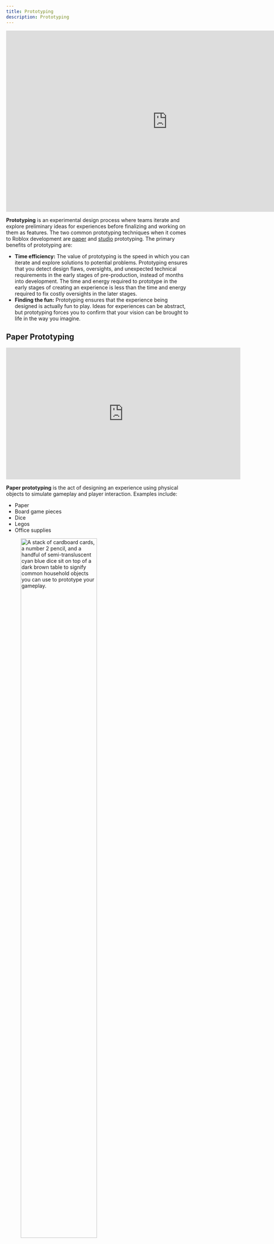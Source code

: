 ```yaml
---
title: Prototyping
description: Prototyping
---
```


<iframe width="880" height="495" src="https://www.youtube-nocookie.com/embed/wN4-AERPU9g" title="YouTube video player" frameborder="0" allow="accelerometer; autoplay; clipboard-write; encrypted-media; gyroscope; picture-in-picture; web-share" allowfullscreen></iframe>

<br />

**Prototyping** is an experimental design process where teams iterate and explore preliminary ideas for experiences before finalizing and working on them as features. The two common prototyping techniques when it comes to Roblox development are [paper](#paper-prototyping) and [studio](#studio-prototyping) prototyping. The primary benefits of prototyping are:

- **Time efficiency:** The value of prototyping is the speed in which you can iterate and explore solutions to potential problems. Prototyping ensures that you detect design flaws, oversights, and unexpected technical requirements in the early stages of pre-production, instead of months into development. The time and energy required to prototype in the early stages of creating an experience is less than the time and energy required to fix costly oversights in the later stages.
- **Finding the fun:** Prototyping ensures that the experience being designed is actually fun to play. Ideas for experiences can be abstract, but prototyping forces you to confirm that your vision can be brought to life in the way you imagine.

## Paper Prototyping

  <iframe width="640" height="360" src="https://www.youtube-nocookie.com/embed/IJSih2t_jso" title="YouTube video player" frameborder="0" allow="accelerometer; autoplay; clipboard-write; encrypted-media; gyroscope; picture-in-picture; web-share" allowfullscreen></iframe>

  <br />

**Paper prototyping** is the act of designing an experience using physical objects to simulate gameplay and player interaction. Examples include:

- Paper
- Board game pieces
- Dice
- Legos
- Office supplies

<figure>
    <img src="../../assets/game-design/prototyping/prototyping-1.png" alt="A stack of cardboard cards, a number 2 pencil, and a handful of semi-transluscent cyan blue dice sit on top of a dark brown table to signify common household objects you can use to prototype your gameplay." width="70%"/>
    <figcaption>Examples of paper prototyping tools.</figcaption>
  </figure>

The benefits of paper prototyping are:

- **Iteration speed:** It takes minutes to begin paper prototyping, opposed to days or weeks to create a virtual environment. As a result iteration speed is greatly increased, allowing you to rapidly explore potential solutions and ideas by simply drawing, erasing, or printing more paper.
- **Broader system context:** The abstraction of paper protoyping enables you to interact with more systems in your experience without getting weighed down by practical implementation. This freedom to explore system interaction ideas allows you to think of solutions from a design perspective, that you can then test once the prototyping stage is over. Even if it proves to be out of scope or difficult to implement, the initial idea gleamed from the broader system context provided by paper prototyping enables you to discover new creative solutions you might not otherwise have considered.
- **UI/UX Design:** The ease of drawing on paper makes paper prototyping one of the best mediums for exploring optimal UI and UX designs for your experience.
    <figure>
      <img src="../../assets/game-design/prototyping/prototyping-2.png" alt="A lightskinned hand holds a small paper cutout of a piece of pepperoni over a piece of paper with a UI prototype of a pizza building system. The piece of paper is on a dark brown table." width="70%"/>
      <figcaption>Using paper prototyping to explore UI/UX design.</figcaption>
    </figure>

Despite its benefits, prototyping on paper has drawbacks due to the difference in medium. The detriments of paper prototyping are:

- **Not reusable:** None of the prototyping done with paper prototyping can be used literally in the end result. Everything must be recreated virtually.
- **Simulation limiations:** Simulating unique mechanics and interactions are limited or impossible to create on paper or using physical assets.
- **False positives:** Some activities might prove more fun and engaging using paper and physical assets than doing them on a phone, computer, or console.

## Studio Prototyping

<iframe width="640" height="360" src="https://www.youtube-nocookie.com/embed/Q4Cec876KLU" title="YouTube video player" frameborder="0" allow="accelerometer; autoplay; clipboard-write; encrypted-media; gyroscope; picture-in-picture; web-share" allowfullscreen></iframe>

<br />

_Studio prototyping_ is the act of using Roblox Studio to design and iterate the early stages of an experience. The benefits of starting directly in studio for prototyping includes:

- **Rapid Playtesting:** Creating directly in studio enables you to have a quick playable version of the system in your game that you can easily share with others for feedback.
- **Reusable work:** Creating in directly in studio allows you to build off your work. Unlike paper prototyping, you don't have to start over when the prototyping period concludes, and can continue working from where you left off.
- **Early technical issues detection:** The abstraction of paper prototyping can result in unrealistic ideas that are impossible to technically implement. Prototyping in studio forces you to determine if your idea is something you can practically create with the resources available to you.
    <figure>
      <img src="../../assets/game-design/prototyping/prototyping-3.png" alt="An example greybox obby course with various gray, purple, and red parts above an open space without a baseplate." width="70%"/>
      <figcaption>An early obby prototype made in Roblox Studio.</figcaption>
    </figure>

Despite its benefits, the limitations of studio prototyping include:

- **Smaller testing scope:** Due to the time required to script, debug, and replace assets involved in a prototype, the scope to test potential gameplay interactions and systems is limited.
- **Increased iteration time** Due to the increased cost of creating different virtual environments, more time is required to iterate multiple systems in an experience.
    <figure>
      <img src="../../assets/game-design/prototyping/prototyping-4.png" alt="An example greybox obby course with parts of various textures, yellow Roblox coins, and a particle emitter emitting light green particles." width="70%"/>
      <figcaption>A more complex prototype made in Roblox Studio. </figcaption>
    </figure>

## Best Practices

The difference between working on a feature and prototyping is scope. Prototyping should be fast and quick, hitting certain aspects of the feature being tested but not the entire feature itself.

When prototyping, have several playtest sessions with your team to confirm your findings. Share your prototype with friends, family, and social media to garner feedback and fresh perspectives. Iterate on your experience until you're happy with it.

When prototyping, take extra care to explore the following parts of your experience:

- **Core loop:** The core loop is the central gameplay through which an entire experience is built. To learn more about core loop design, see [Core Loops](../../production/game-design/core-loops.md).
- **UI/UX:** Ensure that your menu interaction input controls are intuitive and well designed. To learn more about UI/UX design, see [UI and UX](../../production/game-design/ui-ux-design.md).
- **Game rules:** Get into the details of how your experience will function. As an example, if you know that your game will feature a respawn mechanic, explore how long the respawn timer could be, where the player will physically respawn in experience, and if there are any factors that could change the rate at which a player can rejoin the fun.
- **Edge cases:** Explore how a player might push the limits of what your experience can do. Design solutions and stop gaps to either prevent or encourage this behavior.
